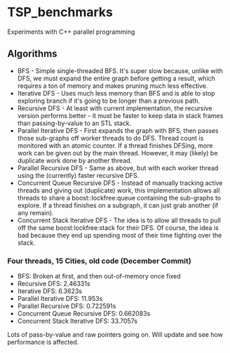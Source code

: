 # TSP_benchmarks
Experiments with C++ parallel programming
## Algorithms
* BFS - Simple single-threaded BFS. It's super slow because, unlike with DFS, we must expand the entire graph before getting a result, which requires a ton of memory and makes pruning much less effective.
* Iterative DFS - Uses much less memory than BFS and is able to stop exploring branch if it's going to be longer than a previous path.
* Recursive DFS - At least with current implementation, the recursive version performs better - it must be faster to keep data in stack frames than passing-by-value to an STL stack.
* Parallel Iterative DFS - First expands the graph with BFS, then passes those sub-graphs off worker threads to do DFS. Thread count is monitored with an atomic counter. If a thread finishes DFSing, more work can be given out by the main thread. However, it may (likely) be duplicate work done by another thread.
* Parallel Recursive DFS - Same as above, but with each worker thread using the (currently) faster recursive DFS.
* Concurrent Queue Recursive DFS - Instead of manually tracking active threads and giving out (duplicate) work, this implementation allows all threads to share a boost::lockfree:queue containing the sub-graphs to explore. If a thread finishes on a subgraph, it can just grab another (if any remain).
* Concurrent Stack Iterative DFS - The idea is to allow all threads to pull off the same boost:lockfree:stack for their DFS. Of course, the idea is bad because they end up spending most of their time fighting over the stack. 
### Four threads, 15 Cities, old code (December Commit)
* BFS: Broken at first, and then out-of-memory once fixed
* Recursive DFS: 2.46331s
* Iterative DFS: 6.3623s
* Parallel Iterative DFS: 11.953s
* Parallel Recursive DFS: 0.722591s
* Concurrent Queue Recursive DFS: 0.662083s
* Concurrent Stack Iterative DFS: 33.7057s

Lots of pass-by-value and raw pointers going on. Will update and see how performance is affected. 


